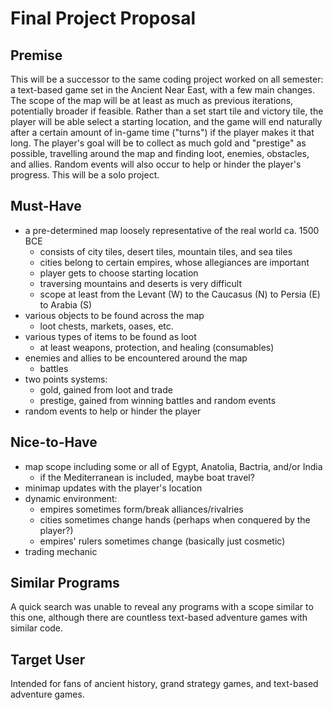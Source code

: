 # Final Project Proposal

## Premise

This will be a successor to the same coding project worked on all semester: a text-based game set in the Ancient Near East, with a few main changes. The scope of the map will be at least as much as previous iterations, potentially broader if feasible. Rather than a set start tile and victory tile, the player will be able select a starting location, and the game will end naturally after a certain amount of in-game time ("turns") if the player makes it that long. The player's goal will be to collect as much gold and "prestige" as possible, travelling around the map and finding loot, enemies, obstacles, and allies. Random events will also occur to help or hinder the player's progress. This will be a solo project.

## Must-Have

 - a pre-determined map loosely representative of the real world ca. 1500 BCE
   - consists of city tiles, desert tiles, mountain tiles, and sea tiles
   - cities belong to certain empires, whose allegiances are important
   - player gets to choose starting location
   - traversing mountains and deserts is very difficult
   - scope at least from the Levant (W) to the Caucasus (N) to Persia (E) to Arabia (S)
 - various objects to be found across the map
   - loot chests, markets, oases, etc.
 - various types of items to be found as loot
   - at least weapons, protection, and healing (consumables)
 - enemies and allies to be encountered around the map
   - battles
 - two points systems:
   - gold, gained from loot and trade
   - prestige, gained from winning battles and random events
 - random events to help or hinder the player

## Nice-to-Have

 - map scope including some or all of Egypt, Anatolia, Bactria, and/or India
   - if the Mediterranean is included, maybe boat travel?
 - minimap updates with the player's location
 - dynamic environment:
   - empires sometimes form/break alliances/rivalries
   - cities sometimes change hands (perhaps when conquered by the player?)
   - empires' rulers sometimes change (basically just cosmetic)
 - trading mechanic

## Similar Programs

A quick search was unable to reveal any programs with a scope similar to this one, although there are countless text-based adventure games with similar code.

## Target User

Intended for fans of ancient history, grand strategy games, and text-based adventure games.
